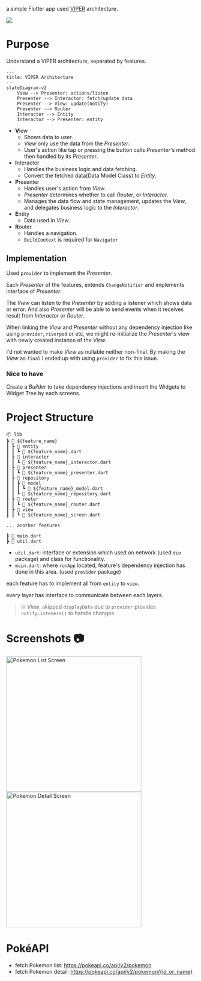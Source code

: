 a simple Flutter app used [VIPER](https://medium.com/@pinarkocak/understanding-viper-pattern-619fa9a0b1f1) architecture.

<img src="https://img.shields.io/badge/Flutter%20-%2302569B.svg?&style=for-the-badge&logo=Flutter&logoColor=white" />

# Purpose

Understand a VIPER architecture, separated by features.

``` mermaid
---
title: VIPER Architecture
---
stateDiagram-v2
    View --> Presenter: actions/listen
    Presenter --> Interactor: fetch/update data
    Presenter --> View: update(notify)
    Presenter --> Router
    Interactor --> Entity
    Interactor --> Presenter: entity
```



- **V**iew
  - Shows data to user.
  - *View* only use the data from the *Presenter*.
  - User's action like tap or pressing the button calls *Presenter*'s method then handled by its *Presenter*.
- **I**nteractor
  - Handles the business logic and data fetching.
  - Convert the fetched data(Data Model Class) to *Entity*.
- **P**resenter
  - Handles user's action from *View*.
  - *Presenter* determines whether to call *Router*, or *Interactor*.
  - Manages the data flow and state management, updates the *View*, and delegates business logic to the *Interactor*.
- **E**ntity
  - Data used in *View*.
- **R**outer
  - Handles a navigation.
  - `BuildContext` is required for `Navigator`

## Implementation

Used `provider` to implement the *Presenter*.

Each *Presenter* of the features, extends `ChangeNotifier` and implements interface of *Presenter*.

The *View* can listen to the *Presenter* by adding a listener which shows data or error. And also *Presenter* will be able to send events when it receives result from *Interactor* or *Router*.

When linking the *View* and *Presenter* without any dependency injection like using `provider`, `riverpod` or etc, we might re-initialize the *Presenter*'s view with newly created instance of the *View*.

I'd not wanted to make *View* as nullable neither non-final. By making the *View* as `final` I ended up with using `provider` to fix this issue.

### Nice to have

Create a *Builder* to take dependency injections and insert the Widgets to Widget Tree by each screens.


# Project Structure

``` plain
📦 lib
┣ 📂 ${feature_name}
┃ ┣ 📂 entity
┃ ┃ ┗ 📄 ${feature_name}.dart
┃ ┣ 📂 interactor
┃ ┃ ┗ 📄 ${feature_name}_interactor.dart
┃ ┣ 📂 presenter
┃ ┃ ┗ 📄 ${feature_name}_presenter.dart
┃ ┣ 📂 repository
┃ ┃ ┣ 📂 model
┃ ┃ ┃ ┗ 📄 ${feature_name}_model.dart
┃ ┃ ┗ 📄 ${feature_name}_repository.dart
┃ ┣ 📂 router
┃ ┃ ┗ 📄 ${feature_name}_router.dart
┃ ┣ 📂 view 
┃ ┃ ┗ 📄 ${feature_name}_screen.dart

... another features 

┣ 📄 main.dart
┣ 📄 util.dart
```

- `util.dart`: interface or extension which used on network (used `dio` package) and class for functionality.
- `main.dart`: where `runApp` located, feature's dependency injection has done in this area. (used `provider` package)

each feature has to implement all from `entity` to `view`.

every layer has interface to communicate between each layers.

> in *View*, skipped `displayData` due to `provider` provides `notifyListeners()` to handle changes.

# Screenshots 📷

<img width="360" alt="Pokemon List Screen" src="https://github.com/seunghwanly/flutter_viper_pokemon/assets/22142225/a559bc4b-eed9-476e-bbbb-152ffefa6c4d">
<img width="360" alt="Pokemon Detail Screen" src="https://github.com/seunghwanly/flutter_viper_pokemon/assets/22142225/28f5a728-a141-4699-98b3-74a39fbba9e4">

# PokéAPI
- fetch Pokemon list: https://pokeapi.co/api/v2/pokemon
- fetch Pokemon detail: https://pokeapi.co/api/v2/pokemon/{id_or_name}
